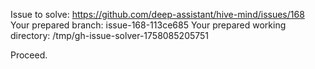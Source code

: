Issue to solve: https://github.com/deep-assistant/hive-mind/issues/168
Your prepared branch: issue-168-113ce685
Your prepared working directory: /tmp/gh-issue-solver-1758085205751

Proceed.